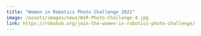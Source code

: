 ```yaml
---
title: "Women in Robotics Photo Challenge 2021"
image: /assets/images/news/WiR-Photo-Challenge-4.jpg
link: https://robohub.org/join-the-women-in-robotics-photo-challenge/
---
```

